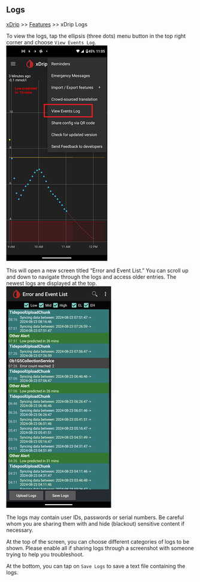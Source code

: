 ## Logs
[xDrip](../README.md) >> [Features](./Features_page.md) >> xDrip Logs  
  
To view the logs, tap the ellipsis (three dots) menu button in the top right corner and choose `View Events Log`.  
![](./images/ViewEventLogs.png)  
  
This will open a new screen titled “Error and Event List.” You can scroll up and down to navigate through the logs and access older entries. The newest logs are displayed at the top.  
![](./images/EventLogsSample.png)  
  
The logs may contain user IDs, passwords or serial numbers.  Be careful whom you are sharing them with and hide (blackout) sensitive content if necessary.  
  
At the top of the screen, you can choose different categories of logs to be shown.  Please enable all if sharing logs through a screenshot with someone trying to help you troubleshoot.  
  
At the bottom, you can tap on `Save Logs` to save a text file containing the logs.  
  

